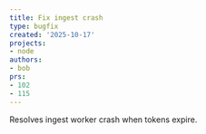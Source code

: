```yaml
---
title: Fix ingest crash
type: bugfix
created: '2025-10-17'
projects:
- node
authors:
- bob
prs:
- 102
- 115
---
```


Resolves ingest worker crash when tokens expire.
